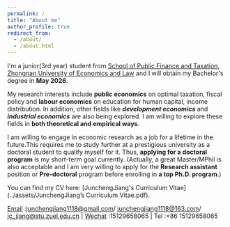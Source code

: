 ```yaml
---
permalink: /
title: "About me"
author_profile: true
redirect_from: 
  - /about/
  - /about.html
---
```


I'm a junior(3rd year) student from [School of Public Finance and Taxation](https://csxy.zuel.edu.cn/), [Zhongnan University of Economics and Law](https://english.zuel.edu.cn/) and I will obtain my Bachelor's degree in **May 2026**. 

My research interests include **public economics** on optimal taxation, fiscal policy and **labour economics** on education for human capital, income distribution. In addition, other fields like _**development economics**_ and _**industrial economics**_ are also being explored. I am willing to explore these fields in **both theoretical and empirical ways**.

I am willing to engage in economic research as a job for a lifetime in the future.This requires me to study further at a prestigious university as a doctoral student to qualify myself for it. Thus, **applying for a doctoral program** is my short-term goal currently. (Actually, a great Master/MPhil is also acceptable and I am very willing to apply for the **Research assistant** position or **Pre-doctoral** program before enrolling in **a top Ph.D. program**.)
  
 You can find my CV here: [JunchengJiang's Curriculum Vitae](../assets/JunchengJiang’s Curriculum Vitae.pdf).

 [Email](mailto:junchengjiang1118@gmail.com) :junchengjiang1118@gmail.com/ junchengjiang1118@163.com/ jc_jiang@stu.zuel.edu.cn | [Wechat](../images/vx.png) :15129658065 | Tel :+86 15129658065
